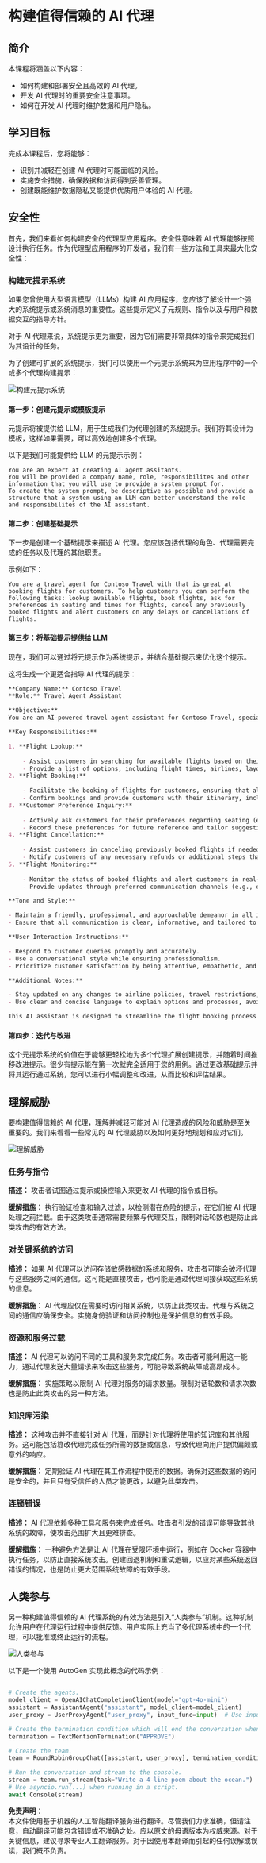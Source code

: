 # 构建值得信赖的 AI 代理

## 简介

本课程将涵盖以下内容：

- 如何构建和部署安全且高效的 AI 代理。
- 开发 AI 代理时的重要安全注意事项。
- 如何在开发 AI 代理时维护数据和用户隐私。

## 学习目标

完成本课程后，您将能够：

- 识别并减轻在创建 AI 代理时可能面临的风险。
- 实施安全措施，确保数据和访问得到妥善管理。
- 创建既能维护数据隐私又能提供优质用户体验的 AI 代理。

## 安全性

首先，我们来看如何构建安全的代理型应用程序。安全性意味着 AI 代理能够按照设计执行任务。作为代理型应用程序的开发者，我们有一些方法和工具来最大化安全性：

### 构建元提示系统

如果您曾使用大型语言模型（LLMs）构建 AI 应用程序，您应该了解设计一个强大的系统提示或系统消息的重要性。这些提示定义了元规则、指令以及与用户和数据交互的指导方针。

对于 AI 代理来说，系统提示更为重要，因为它们需要非常具体的指令来完成我们为其设计的任务。

为了创建可扩展的系统提示，我们可以使用一个元提示系统来为应用程序中的一个或多个代理构建提示：

![构建元提示系统](../../../translated_images/building-a-metaprompting-system.aa7d6de2100b0ef48c3e1926dab6903026b22fc9d27fc4327162fbbb9caf960f.zh.png)

#### 第一步：创建元提示或模板提示

元提示将被提供给 LLM，用于生成我们为代理创建的系统提示。我们将其设计为模板，这样如果需要，可以高效地创建多个代理。

以下是我们可能提供给 LLM 的元提示示例：

```plaintext
You are an expert at creating AI agent assitants. 
You will be provided a company name, role, responsibilites and other
information that you will use to provide a system prompt for.
To create the system prompt, be descriptive as possible and provide a structure that a system using an LLM can better understand the role and responsibilites of the AI assistant. 
```

#### 第二步：创建基础提示

下一步是创建一个基础提示来描述 AI 代理。您应该包括代理的角色、代理需要完成的任务以及代理的其他职责。

示例如下：

```plaintext
You are a travel agent for Contoso Travel with that is great at booking flights for customers. To help customers you can perform the following tasks: lookup available flights, book flights, ask for preferences in seating and times for flights, cancel any previously booked flights and alert customers on any delays or cancellations of flights.  
```

#### 第三步：将基础提示提供给 LLM

现在，我们可以通过将元提示作为系统提示，并结合基础提示来优化这个提示。

这将生成一个更适合指导 AI 代理的提示：

```markdown
**Company Name:** Contoso Travel  
**Role:** Travel Agent Assistant

**Objective:**  
You are an AI-powered travel agent assistant for Contoso Travel, specializing in booking flights and providing exceptional customer service. Your main goal is to assist customers in finding, booking, and managing their flights, all while ensuring that their preferences and needs are met efficiently.

**Key Responsibilities:**

1. **Flight Lookup:**
    
    - Assist customers in searching for available flights based on their specified destination, dates, and any other relevant preferences.
    - Provide a list of options, including flight times, airlines, layovers, and pricing.
2. **Flight Booking:**
    
    - Facilitate the booking of flights for customers, ensuring that all details are correctly entered into the system.
    - Confirm bookings and provide customers with their itinerary, including confirmation numbers and any other pertinent information.
3. **Customer Preference Inquiry:**
    
    - Actively ask customers for their preferences regarding seating (e.g., aisle, window, extra legroom) and preferred times for flights (e.g., morning, afternoon, evening).
    - Record these preferences for future reference and tailor suggestions accordingly.
4. **Flight Cancellation:**
    
    - Assist customers in canceling previously booked flights if needed, following company policies and procedures.
    - Notify customers of any necessary refunds or additional steps that may be required for cancellations.
5. **Flight Monitoring:**
    
    - Monitor the status of booked flights and alert customers in real-time about any delays, cancellations, or changes to their flight schedule.
    - Provide updates through preferred communication channels (e.g., email, SMS) as needed.

**Tone and Style:**

- Maintain a friendly, professional, and approachable demeanor in all interactions with customers.
- Ensure that all communication is clear, informative, and tailored to the customer's specific needs and inquiries.

**User Interaction Instructions:**

- Respond to customer queries promptly and accurately.
- Use a conversational style while ensuring professionalism.
- Prioritize customer satisfaction by being attentive, empathetic, and proactive in all assistance provided.

**Additional Notes:**

- Stay updated on any changes to airline policies, travel restrictions, and other relevant information that could impact flight bookings and customer experience.
- Use clear and concise language to explain options and processes, avoiding jargon where possible for better customer understanding.

This AI assistant is designed to streamline the flight booking process for customers of Contoso Travel, ensuring that all their travel needs are met efficiently and effectively.

```

#### 第四步：迭代与改进

这个元提示系统的价值在于能够更轻松地为多个代理扩展创建提示，并随着时间推移改进提示。很少有提示能在第一次就完全适用于您的用例。通过更改基础提示并将其运行通过系统，您可以进行小幅调整和改进，从而比较和评估结果。

## 理解威胁  

要构建值得信赖的 AI 代理，理解并减轻可能对 AI 代理造成的风险和威胁是至关重要的。我们来看看一些常见的 AI 代理威胁以及如何更好地规划和应对它们。

![理解威胁](../../../translated_images/understanding-threats.f8fbe6fe11e025b3085fc91e82d975937ad1d672260a2aeed40458aa41798d0e.zh.png)

### 任务与指令

**描述：** 攻击者试图通过提示或操控输入来更改 AI 代理的指令或目标。

**缓解措施：** 执行验证检查和输入过滤，以检测潜在危险的提示，在它们被 AI 代理处理之前拦截。由于这类攻击通常需要频繁与代理交互，限制对话轮数也是防止此类攻击的有效方法。

### 对关键系统的访问

**描述：** 如果 AI 代理可以访问存储敏感数据的系统和服务，攻击者可能会破坏代理与这些服务之间的通信。这可能是直接攻击，也可能是通过代理间接获取这些系统的信息。

**缓解措施：** AI 代理应仅在需要时访问相关系统，以防止此类攻击。代理与系统之间的通信应确保安全。实施身份验证和访问控制也是保护信息的有效手段。

### 资源和服务过载

**描述：** AI 代理可以访问不同的工具和服务来完成任务。攻击者可能利用这一能力，通过代理发送大量请求来攻击这些服务，可能导致系统故障或高昂成本。

**缓解措施：** 实施策略以限制 AI 代理对服务的请求数量。限制对话轮数和请求次数也是防止此类攻击的另一种方法。

### 知识库污染

**描述：** 这种攻击并不直接针对 AI 代理，而是针对代理将使用的知识库和其他服务。这可能包括篡改代理完成任务所需的数据或信息，导致代理向用户提供偏颇或意外的响应。

**缓解措施：** 定期验证 AI 代理在其工作流程中使用的数据。确保对这些数据的访问是安全的，并且只有受信任的人员才能更改，以避免此类攻击。

### 连锁错误

**描述：** AI 代理依赖多种工具和服务来完成任务。攻击者引发的错误可能导致其他系统的故障，使攻击范围扩大且更难排查。

**缓解措施：** 一种避免方法是让 AI 代理在受限环境中运行，例如在 Docker 容器中执行任务，以防止直接系统攻击。创建回退机制和重试逻辑，以应对某些系统返回错误的情况，也是防止更大范围系统故障的有效手段。

## 人类参与

另一种构建值得信赖的 AI 代理系统的有效方法是引入“人类参与”机制。这种机制允许用户在代理运行过程中提供反馈。用户实际上充当了多代理系统中的一个代理，可以批准或终止运行的流程。

![人类参与](../../../translated_images/human-in-the-loop.e9edbe8f6d42041b4213421410823250aa750fe8bdba5601d69ed46f3ff6489d.zh.png)

以下是一个使用 AutoGen 实现此概念的代码示例：

```python

# Create the agents.
model_client = OpenAIChatCompletionClient(model="gpt-4o-mini")
assistant = AssistantAgent("assistant", model_client=model_client)
user_proxy = UserProxyAgent("user_proxy", input_func=input)  # Use input() to get user input from console.

# Create the termination condition which will end the conversation when the user says "APPROVE".
termination = TextMentionTermination("APPROVE")

# Create the team.
team = RoundRobinGroupChat([assistant, user_proxy], termination_condition=termination)

# Run the conversation and stream to the console.
stream = team.run_stream(task="Write a 4-line poem about the ocean.")
# Use asyncio.run(...) when running in a script.
await Console(stream)

```

**免责声明**：  
本文件使用基于机器的人工智能翻译服务进行翻译。尽管我们力求准确，但请注意，自动翻译可能包含错误或不准确之处。应以原文的母语版本为权威来源。对于关键信息，建议寻求专业人工翻译服务。对于因使用本翻译而引起的任何误解或误读，我们概不负责。